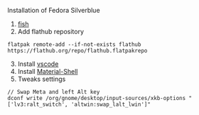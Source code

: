 
Installation of Fedora Silverblue

1. [fish](/guides/fish.md)
2. Add flathub repository
```
flatpak remote-add --if-not-exists flathub https://flathub.org/repo/flathub.flatpakrepo
```
3. Install [vscode](https://github.com/owtaylor/toolbox-vscode)
4. Install [Material-Shell](https://github.com/material-shell/material-shell)
5. Tweaks settings
```
// Swap Meta and left Alt key
dconf write /org/gnome/desktop/input-sources/xkb-options "['lv3:ralt_switch', 'altwin:swap_lalt_lwin']"
```
